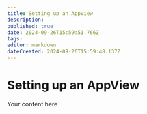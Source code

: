 ```yaml
---
title: Setting up an AppView
description: 
published: true
date: 2024-09-26T15:59:51.766Z
tags: 
editor: markdown
dateCreated: 2024-09-26T15:59:48.137Z
---
```


# Setting up an AppView
Your content here